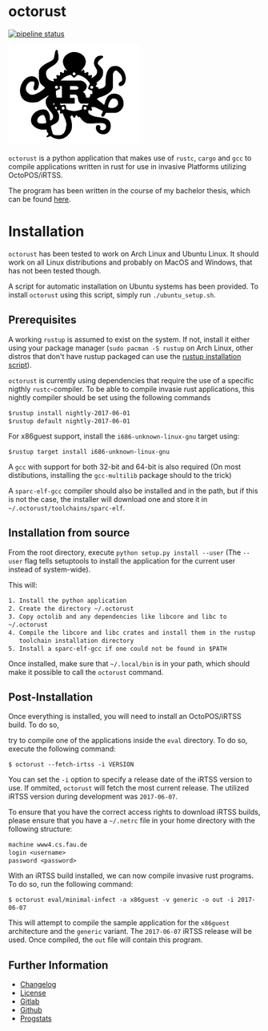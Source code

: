 # octorust

[![pipeline status](https://gitlab.namibsun.net/kit/invasive-rust/octorust/badges/master/pipeline.svg)](https://gitlab.namibsun.net/kit/invasive-rust/octorust/commits/master)

![Logo](resources/logo/logo-readme.png)

`octorust` is a python application that makes use of `rustc`, `cargo` and `gcc`
to compile applications written in rust for use in invasive Platforms
utilizing OctoPOS/iRTSS.

The program has been written in the course of my bachelor thesis, which can be
found [here](https://pp.ipd.kit.edu/uploads/publikationen/krumrey17bachelorarbeit.pdf).

# Installation

`octorust` has been tested to work on Arch Linux and Ubuntu Linux. It should
work on all Linux distributions and probably on MacOS and Windows, that has not been
tested though.

A script for automatic installation on Ubuntu systems has been provided. To install
`octorust` using this script, simply run `./ubuntu_setup.sh`.

## Prerequisites

A working `rustup` is assumed to exist on the system. If not, install
it either using your package manager (`sudo pacman -S rustup` on Arch Linux,
other distros that don't have rustup packaged can use the 
[rustup installation script](https://www.rustup.rs/)).

`octorust` is currently using dependencies that require the use of a specific nigthly
`rustc`-compiler. To be able to compile invasie rust applications, this nightly compiler
should be set using the following commands

    $rustup install nightly-2017-06-01
    $rustup default nightly-2017-06-01
    
For x86guest support, install the `i686-unknown-linux-gnu` target using:

    $rustup target install i686-unknown-linux-gnu

A `gcc` with support for both 32-bit and 64-bit is also required
(On most distibutions, installing the `gcc-multilib` package should to the trick)

A `sparc-elf-gcc` compiler should also be installed and in the path, but if this is
not the case, the installer will download one and store it in
`~/.octorust/toolchains/sparc-elf`.

## Installation from source

From the root directory, execute `python setup.py install --user` (The 
`--user` flag tells setuptools to install the application for the
current user instead of system-wide).

This will:

    1. Install the python application
    2. Create the directory ~/.octorust
    3. Copy octolib and any dependencies like libcore and libc to ~/.octorust
    4. Compile the libcore and libc crates and install them in the rustup
       toolchain installation directory
    5. Install a sparc-elf-gcc if one could not be found in $PATH
    
Once installed, make sure that `~/.local/bin` is in your path,
which should make it possible to call the `octorust` command.

## Post-Installation

Once everything is installed, you will need to install an OctoPOS/iRTSS
build. To do so, 



try to compile one of the applications inside
the `eval` directory. To do so, execute the following command:

    $ octorust --fetch-irtss -i VERSION

You can set the `-i` option to specify a release date of the iRTSS version to
use. If ommited, `octorust` will fetch the most current release.
The utilized iRTSS version during development was `2017-06-07`.

To ensure that you have the correct access rights to download iRTSS builds,
please ensure that you have a `~/.netrc` file in your home directory
with the following structure:

    machine www4.cs.fau.de
    login <username>
    password <password>

With an iRTSS build installed, we can now compile invasive rust programs.
To do so, run the following command:

    $ octorust eval/minimal-infect -a x86guest -v generic -o out -i 2017-06-07
    
This will attempt to compile the sample application for the `x86guest`
architecture and the `generic` variant. The `2017-06-07` iRTSS release
will be used. Once compiled, the `out` file will contain this program.

## Further Information

* [Changelog](CHANGELOG)
* [License](LICENSE)
* [Gitlab](https://gitlab.namibsun.net/kit/invasive-rust/octorust)
* [Github](https://github.com/namboy94/octorust)
* [Progstats](https://progstats.namibsun.net/projects/octorust)
